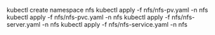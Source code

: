 kubectl create namespace nfs
kubectl apply -f nfs/nfs-pv.yaml -n nfs
kubectl apply -f nfs/nfs-pvc.yaml -n nfs
kubectl apply -f nfs/nfs-server.yaml -n nfs
kubectl apply -f nfs/nfs-service.yaml -n nfs
